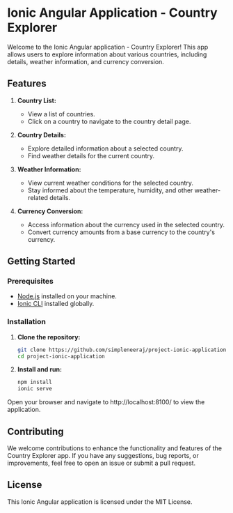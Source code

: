 # Ionic Angular Application - Country Explorer

Welcome to the Ionic Angular application - Country Explorer! This app allows users to explore information about various countries, including details, weather information, and currency conversion.

## Features

1. **Country List:**
   - View a list of countries.
   - Click on a country to navigate to the country detail page.

2. **Country Details:**
   - Explore detailed information about a selected country.
   - Find weather details for the current country.

3. **Weather Information:**
   - View current weather conditions for the selected country.
   - Stay informed about the temperature, humidity, and other weather-related details.

4. **Currency Conversion:**
   - Access information about the currency used in the selected country.
   - Convert currency amounts from a base currency to the country's currency.

## Getting Started

### Prerequisites

- [Node.js](https://nodejs.org/) installed on your machine.
- [Ionic CLI](https://ionicframework.com/docs/intro/cli) installed globally.

### Installation

1. **Clone the repository:**

   ```bash
   git clone https://github.com/simpleneeraj/project-ionic-application
   cd project-ionic-application
   ```
2. **Install and run:**

   ```bash
   npm install
   ionic serve
   ```

Open your browser and navigate to http://localhost:8100/ to view the application.

## Contributing
We welcome contributions to enhance the functionality and features of the Country Explorer app. If you have any suggestions, bug reports, or improvements, feel free to open an issue or submit a pull request.

## License
This Ionic Angular application is licensed under the MIT License.


